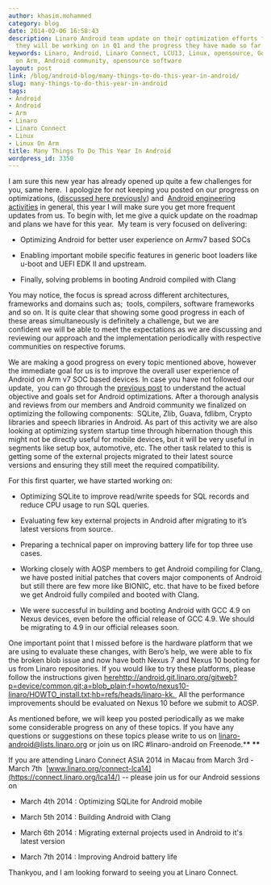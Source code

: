 ```yaml
---
author: khasim.mohammed
category: blog
date: 2014-02-06 16:58:43
description: Linaro Android team update on their optimization efforts for 2014. What
  they will be working on in Q1 and the progress they have made so far.
keywords: Linaro, Android, Linaro Connect, LCU13, Linux, opensource, Google, Linux
  on Arm, Android community, opensource software
layout: post
link: /blog/android-blog/many-things-to-do-this-year-in-android/
slug: many-things-to-do-this-year-in-android
tags:
- Android
- Android
- Arm
- Linaro
- Linaro Connect
- Linux
- Linux On Arm
title: Many Things To Do This Year In Android
wordpress_id: 3350
---
```


I am sure this new year has already opened up quite a few challenges for you, same here.  I apologize for not keeping you posted on our progress on optimizations, ([discussed here previously](/blog/android-can-be-optimized/)) and  [Android engineering activities](/engineering/consumer/) in general, this year I will make sure you get more frequent updates from us. To begin with, let me give a quick update on the roadmap and plans we have for this year.  My team is very focused on delivering:

- Optimizing Android for better user experience on Armv7 based SOCs

- Enabling important mobile specific features in generic boot loaders like u-boot and UEFI EDK II and upstream.

- Finally, solving problems in booting Android compiled with Clang

You may notice, the focus is spread across different architectures, frameworks and domains such as;  tools, compilers, software frameworks and so on. It is quite clear that showing some good progress in each of these areas simultaneously is definitely a challenge, but we are confident we will be able to meet the expectations as we are discussing and reviewing our approach and the implementation periodically with respective communities on respective forums.

We are making a good progress on every topic mentioned above, however the immediate goal for us is to improve the overall user experience of Android on Arm v7 SOC based devices. In case you have not followed our update,  you can go through the [previous post](/blog/android-can-be-optimized/) to understand the actual objective and goals set for Android optimizations. After a thorough analysis and reviews from our members and Android community we finalized on optimizing the following components:  SQLite, Zlib, Guava, fdlibm, Crypto libraries and speech libraries in Android. As part of this activity we are also looking at optimizing system startup time through hibernation though this might not be directly useful for mobile devices, but it will be very useful in segments like setup box, automotive, etc. The other task related to this is getting some of the external projects migrated to their latest source versions and ensuring they still meet the required compatibility.

For this first quarter, we have started working on:

- Optimizing SQLite to improve read/write speeds for SQL records and reduce CPU usage to run SQL queries.

- Evaluating few key external projects in Android after migrating to it’s latest versions from source.

- Preparing a technical paper on improving battery life for top three use cases.

- Working closely with AOSP members to get Android compiling for Clang, we have posted initial patches that covers major components of Android but still there are few more like BIONIC, etc. that have to be fixed before we get Android fully compiled and booted with Clang.

- We were successful in building and booting Android with GCC 4.9 on Nexus devices, even before the official release of GCC 4.9. We should be migrating to 4.9 in our official releases soon.

One important point that I missed before is the hardware platform that we are using to evaluate these changes, with Bero’s help, we were able to fix the broken blob issue and now have both Nexus 7 and Nexus 10 booting for us from Linaro repositories. If you would like to try these platforms, please follow the instructions given [here]()http://android.git.linaro.org/gitweb?p=device/common.git;a=blob_plain;f=howto/nexus10-linaro/HOWTO_install.txt;hb=refs/heads/linaro-kk.  All the performance improvements should be evaluated on Nexus 10 before we submit to AOSP.

As mentioned before, we will keep you posted periodically as we make some considerable progress on any of these topics. If you have any questions or suggestions on these topics please write to us on [linaro-android@lists.linaro.org](mailto:linaro-android@lists.linaro.org) or join us on IRC #linaro-android on Freenode.\***\* \*\***

If you are attending Linaro Connect ASIA 2014 in Macau from March 3rd - March 7th  [www.linaro.org/connect-lca14](https://connect.linaro.org/lca14/) -- please join us for our Android sessions on

- March 4th 2014 : Optimizing SQLite for Android mobile

- March 5th 2014 : Building Android with Clang

- March 6th 2014 : Migrating external projects used in Android to it's latest version

- March 7th 2014 : Improving Android battery life

Thankyou, and I am looking forward to seeing you at Linaro Connect.